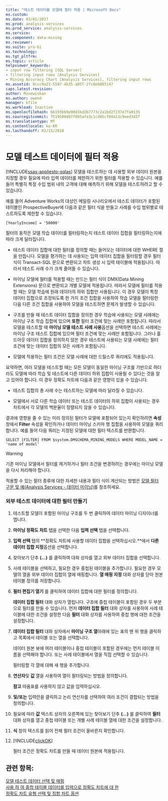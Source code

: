 ```yaml
---
title: "테스트 데이터를 모델에 필터 적용 | Microsoft Docs"
ms.custom: 
ms.date: 03/01/2017
ms.prod: analysis-services
ms.prod_service: analysis-services
ms.service: 
ms.component: data-mining
ms.reviewer: 
ms.suite: pro-bi
ms.technology: 
ms.tgt_pltfrm: 
ms.topic: article
helpviewer_keywords:
- input row filtering [SQL Server]
- filtering input rows [Analysis Services]
- Mining Accuracy Chart [Analysis Services], filtering input rows
ms.assetid: 9ccc9a23-5597-4b35-a05f-2fc8eb885147
caps.latest.revision: 
author: Minewiskan
ms.author: owend
manager: kfile
ms.workload: Inactive
ms.openlocfilehash: bb193bb9e90d1bd2b7773c2a1bd2f237e7fa0135
ms.sourcegitcommit: 7519508d97f095afe3c1cd85cf09a13c9eed345f
ms.translationtype: MT
ms.contentlocale: ko-KR
ms.lasthandoff: 02/15/2018
---
```

# <a name="apply-filters-to-model-testing-data"></a>모델 테스트 데이터에 필터 적용
[!INCLUDE[ssas-appliesto-sqlas](../../includes/ssas-appliesto-sqlas.md)]
모델을 테스트하는 데 사용할 외부 데이터 원본을 지정할 경우 필요에 따라 입력 데이터를 제한하기 위한 필터를 적용할 수 있습니다. 예를 들어 특별히 특정 수입 범위 내의 고객에 대해 예측하기 위해 모델을 테스트하려고 할 수 있습니다.  
  
 예를 들어 Adventure Works의 대상인 메일링 시나리오에서 테스트 데이터가 포함된 테이블인 ProspectiveBuyer에 다음과 같은 필터 식을 만들고 사례를 수입 범위별로 테스트하도록 제한할 수 있습니다.  
  
 `[YearlyIncome] = '50000'`  
  
 필터의 동작은 모델 학습 데이터를 필터링하는지 테스트 데이터 집합을 필터링하는지에 따라 크게 달라집니다.  
  
-   테스트 데이터 집합에 대한 필터를 정의할 때는 들어오는 데이터에 대한 WHERE 절을 만듭니다. 모델을 평가하는 데 사용되는 입력 데이터 집합을 필터링할 경우 필터 식이 Transact-SQL 문으로 변환되고 차트 생성 시 입력 테이블에 적용됩니다. 따라서 테스트 사례 수가 크게 줄어들 수 있습니다.  
  
-   마이닝 모델에 필터를 적용할 때는 만드는 필터 식이 DMX(Data Mining Extensions) 문으로 변환되고 개별 모델에 적용됩니다. 따라서 모델에 필터를 적용할 때는 모델 학습에 원래 데이터의 하위 집합만 사용됩니다. 이 경우 모델이 특정 데이터 집합으로 조정되도록 한 가지 조건 집합을 사용하여 학습 모델을 필터링한 다음 다른 조건 집합을 사용하여 모델을 테스트하면 문제가 발생할 수 있습니다.  
  
-   구조를 만들 때 테스트 데이터 집합을 정의한 경우 학습에 사용되는 모델 사례에는 마이닝 구조 학습 집합에 있으며 **또한** 필터 조건에 맞는 사례만 포함됩니다. 따라서 모델을 테스트할 때 **마이닝 모델 테스트 사례 사용**옵션을 선택하면 테스트 사례에는 마이닝 구조 테스트 집합에 있으며 필터 조건에 맞는 사례만 포함됩니다. 그러나 홀드아웃 데이터 집합을 정의하지 않은 경우 테스트에 사용되는 모델 사례에는 필터 조건에 맞는 데이터 집합의 모든 사례가 포함됩니다.  
  
-   모델에 적용하는 필터 조건은 모델 사례에 대한 드릴스루 쿼리에도 적용됩니다.  
  
 요약하면, 여러 모델을 테스트할 때는 모든 모델이 동일한 마이닝 구조를 기반으로 하더라도 모델에 따라 학습 및 테스트에 다른 데이터 하위 집합이 사용될 수 있다는 것을 알고 있어야 합니다. 이 경우 정확도 차트에 다음과 같은 영향이 있을 수 있습니다.  
  
-   테스트 집합의 총 사례 수는 테스트하는 모델에 따라 달라질 수 있습니다.  
  
-   모델에서 서로 다른 학습 데이터 또는 테스트 데이터의 하위 집합이 사용되는 경우 차트에서 각 모델의 백분율이 정렬되지 않을 수 있습니다.  
  
 결과에 영향을 줄 수 있는 미리 정의된 필터가 모델에 포함되어 있는지 확인하려면 **속성** 창에서 **Filter** 속성을 확인하거나 데이터 마이닝 스키마 행 집합을 사용하여 모델을 쿼리합니다. 예를 들어 다음 쿼리는 지정된 모델에 대한 필터 텍스트를 반환합니다.  
  
 `SELECT [FILTER] FROM $system.DMSCHEMA_MINING_MODELS WHERE MODEL_NAME = 'name of model’`  
  
> [!WARNING]  
>  기존 마이닝 모델에서 필터를 제거하거나 필터 조건을 변경하려는 경우에는 마이닝 모델을 다시 처리해야 합니다.  
  
 적용할 수 있는 필터 종류에 대한 자세한 내용과 필터 식이 계산되는 방법은 [모델 필터 구문 및 예&#40;Analysis Services - 데이터 마이닝&#41;](../../analysis-services/data-mining/model-filter-syntax-and-examples-analysis-services-data-mining.md)를 참조하세요.  
  
### <a name="create-a-filter-on-external-testing-data"></a>외부 테스트 데이터에 대한 필터 만들기  
  
1.  테스트할 모델이 포함된 마이닝 구조를 두 번 클릭하여 데이터 마이닝 디자이너를 엽니다.  
  
2.  **마이닝 정확도 차트** 탭을 선택한 다음 **입력 선택** 탭을 선택합니다.  
  
3.  **입력 선택** 탭의 **정확도 차트에 사용할 데이터 집합을 선택하십시오.**에서 **다른 데이터 집합 지정**옵션을 선택합니다.  
  
4.  찾아보기 단추 **(…)** 를 클릭하여 대화 상자를 열고 외부 데이터 집합을 선택합니다.  
  
5.  사례 테이블을 선택하고, 필요한 경우 중첩된 테이블을 추가합니다. 필요한 경우 모델의 열을 외부 데이터 집합의 열에 매핑합니다. **열 매핑 지정** 대화 상자를 닫아 원본 테이블 정의를 저장합니다.  
  
6.  **필터 편집기 열기** 를 클릭하여 데이터 집합에 대한 필터를 정의합니다.  
  
     **데이터 집합 필터** 대화 상자가 열립니다. 구조에 중첩 테이블이 포함된 경우 두 부분으로 필터를 만들 수 있습니다. 먼저 **데이터 집합 필터** 대화 상자를 사용하여 사례 테이블에 대한 조건을 설정한 다음 **필터** 대화 상자를 사용하여 중첩 행에 대한 조건을 설정합니다.  
  
7.  **데이터 집합 필터** 대화 상자에서 **마이닝 구조 열**아래에 있는 표의 맨 위 행을 클릭하고 목록에서 테이블 또는 열을 선택합니다.  
  
     데이터 원본 뷰에 여러 테이블이나 중첩 테이블이 포함된 경우에는 먼저 테이블 이름을 선택해야 합니다. 또는 사례 테이블에서 열을 직접 선택할 수 있습니다.  
  
     필터링할 각 열에 대해 새 행을 추가합니다.  
  
8.  **연산자**및 **값** 열을 사용하여 열이 필터링되는 방법을 정의합니다.  
  
     **참고** 따옴표를 사용하지 않고 값을 입력하십시오.  
  
9. **및/또는** 입력란을 클릭하고 논리 연산자를 선택하여 여러 조건이 결합되는 방법을 정의합니다.  
  
10. 필요에 따라 **값** 텍스트 상자의 오른쪽에 있는 찾아보기 단추 **(…)** 를 클릭하여 **필터** 대화 상자를 열고 중첩 테이블 또는 개별 사례 테이블 열에 대한 조건을 설정합니다.  
  
11. **식** 창의 텍스트를 읽어 전체 필터 조건이 올바른지 확인합니다.  
  
12. [!INCLUDE[clickOK](../../includes/clickok-md.md)]  
  
     필터 조건은 정확도 차트를 만들 때 데이터 원본에 적용됩니다.  
  
## <a name="see-also"></a>관련 항목:  
 [모델 테스트 데이터 선택 및 매핑](../../analysis-services/data-mining/choose-and-map-model-testing-data.md)   
 [사용 하 여 중첩 테이블 데이터를 입력으로 정확도 차트에 대 한](../../analysis-services/data-mining/using-nested-table-data-as-an-input-for-an-accuracy-chart.md)   
 [정확도 차트 유형 선택 및 집합 차트 옵션](../../analysis-services/data-mining/choose-an-accuracy-chart-type-and-set-chart-options.md)  
  
  
